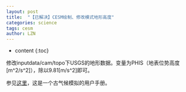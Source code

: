```yaml
---
layout: post
title:  "【已解决】CESM绘制、修改模式地形高度" 
categories: science
tags: cesm 
author: LZN
---
```


* content
{:toc}

修改inputdata/cam/topo下USGS的地形数据。变量为PHIS（地表位势高度[m^2/s^2]），除以9.81[m/s^2]即可。

参见<a href="https://www2.cesm.ucar.edu/working-groups/pwg/documentation/cesm1-paleo-ug/near-modern/atmosphere">这里</a>，这是一个古气候模拟的用户手册。
